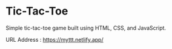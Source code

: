 <h1>Tic-Tac-Toe</h1>
<p>Simple tic-tac-toe game built using HTML, CSS, and JavaScript.</p>

URL Address : https://myttt.netlify.app/
